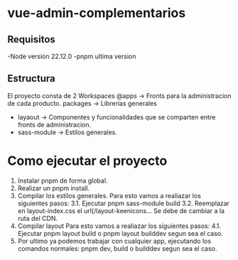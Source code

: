 # vue-admin-complementarios

## Requisitos
-Node version 22.12.0
-pnpm ultima version

## Estructura
El proyecto consta de 2 Workspaces 
@apps -> Fronts para la administracion de cada producto.
packages -> Librerias generales
- layaout -> Componentes y funcionalidades que se comparten entre fronts de administracion.
- sass-module -> Estilos generales.

# Como ejecutar el proyecto
1. Instalar pnpm de forma global.
2. Realizar un pnpm install.
3. Compilar los estilos generales. 
Para esto vamos a realiazar los siguientes pasos:
3.1. Ejecutar pnpm sass-module build
3.2. Reemplazar en layout-index.css el url(/layout-keenicons... Se debe de cambiar a la ruta del CDN.
4. Compilar layout
Para esto vamos a realiazar los siguientes pasos:
4.1. Ejecutar pnpm layout build o pnpm layout builddev segun sea el caso.
4. Por ultimo ya podemos trabajar con cualquier app, ejecutando los comandos normales: pnpm dev, build o builddev segun sea el caso.